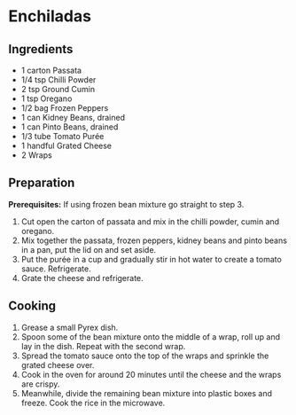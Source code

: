 # Enchiladas

## Ingredients

- 1 carton Passata
- 1/4 tsp Chilli Powder
- 2 tsp Ground Cumin
- 1 tsp Oregano
- 1/2 bag Frozen Peppers
- 1 can Kidney Beans, drained
- 1 can Pinto Beans, drained
- 1/3 tube Tomato Purée
- 1 handful Grated Cheese
- 2 Wraps

## Preparation

**Prerequisites:** If using frozen bean mixture go straight to step 3.

1. Cut open the carton of passata and mix in the chilli powder, cumin and
   oregano.
2. Mix together the passata, frozen peppers, kidney beans and pinto beans in a
   pan, put the lid on and set aside.
3. Put the purée in a cup and gradually stir in hot water to create a tomato
   sauce. Refrigerate.
4. Grate the cheese and refrigerate.

## Cooking

1. Grease a small Pyrex dish.
2. Spoon some of the bean mixture onto the middle of a wrap, roll up and lay in
   the dish. Repeat with the second wrap.
3. Spread the tomato sauce onto the top of the wraps and sprinkle the grated
   cheese over.
4. Cook in the oven for around 20 minutes until the cheese and the wraps are
   crispy.
5. Meanwhile, divide the remaining bean mixture into plastic boxes and freeze.
   Cook the rice in the microwave.
